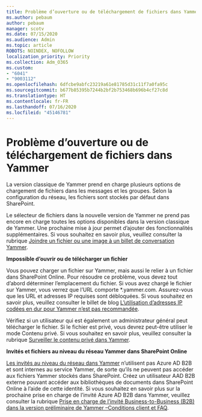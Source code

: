 ```yaml
---
title: Problème d’ouverture ou de téléchargement de fichiers dans Yammer
ms.author: pebaum
author: pebaum
manager: scotv
ms.date: 07/15/2020
ms.audience: Admin
ms.topic: article
ROBOTS: NOINDEX, NOFOLLOW
localization_priority: Priority
ms.collection: Adm_O365
ms.custom:
- "6041"
- "9003112"
ms.openlocfilehash: 6dfcbe9abfc23219a61e81785d31c11f7a0fa95c
ms.sourcegitcommit: b677b85395b7244b2bf2b753468b696b4cf27c8d
ms.translationtype: HT
ms.contentlocale: fr-FR
ms.lasthandoff: 07/16/2020
ms.locfileid: "45146781"
---
```

# <a name="issue-opening-or-downloading-files-in-yammer"></a>Problème d’ouverture ou de téléchargement de fichiers dans Yammer

La version classique de Yammer prend en charge plusieurs options de chargement de fichiers dans les messages et les groupes. Selon la configuration du réseau, les fichiers sont stockés par défaut dans SharePoint.

Le sélecteur de fichiers dans la nouvelle version de Yammer ne prend pas encore en charge toutes les options disponibles dans la version classique de Yammer. Une prochaine mise à jour permet d’ajouter des fonctionnalités supplémentaires. Si vous souhaitez en savoir plus, veuillez consulter la rubrique [Joindre un fichier ou une image à un billet de conversation Yammer](https://support.microsoft.com/office/attach-a-file-or-image-to-a-yammer-conversation-post-8d2d17f7-8f37-4535-961e-518d751be7e8).

**Impossible d’ouvrir ou de télécharger un fichier**  

Vous pouvez charger un fichier sur Yammer, mais aussi le relier à un fichier dans SharePoint Online. Pour résoudre ce problème, vous devez tout d’abord déterminer l’emplacement du fichier. Si vous avez chargé le fichier sur Yammer, vous verrez que l’URL comporte *.yammer.com. Assurez-vous que les URL et adresses IP requises sont débloquées. Si vous souhaitez en savoir plus, veuillez consulter le billet de blog [L’utilisation d’adresses IP codées en dur pour Yammer n’est pas recommandée](https://techcommunity.microsoft.com/t5/yammer-blog/using-hard-coded-ip-addresses-for-yammer-is-not-recommended/ba-p/276592).

Vérifiez si un utilisateur qui est également un administrateur général peut télécharger le fichier. Si le fichier est privé, vous devrez peut-être utiliser le mode Contenu privé. Si vous souhaitez en savoir plus, veuillez consulter la rubrique [Surveiller le contenu privé dans Yammer](https://docs.microsoft.com/yammer/manage-security-and-compliance/monitor-private-content).  

**Invités et fichiers au niveau du réseau Yammer dans SharePoint Online**  

[Les invités au niveau du réseau dans Yammer](https://docs.microsoft.com/yammer/manage-yammer-users/add-block-or-remove-users#invite-guests) n’utilisent pas Azure AD B2B et sont internes au service Yammer, de sorte qu’ils ne peuvent pas accéder aux fichiers Yammer stockés dans SharePoint. Créez un utilisateur AAD B2B externe pouvant accéder aux bibliothèques de documents dans SharePoint Online à l’aide de cette identité. Si vous souhaitez en savoir plus sur la prochaine prise en charge de l’invité Azure AD B2B dans Yammer, veuillez consulter la rubrique [Prise en charge de l’invité Business-to-Business (B2B) dans la version préliminaire de Yammer –Conditions client et FAQ](https://docs.microsoft.com/yammer/get-started-with-yammer/azure-ad-b2b-guests-yammer).